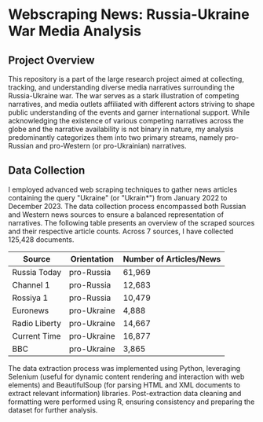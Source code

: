# Webscraping News: Russia-Ukraine War Media Analysis

## Project Overview 

This repository is a part of the large research project aimed at collecting, tracking, and understanding diverse media narratives surrounding the Russia-Ukraine war. The war serves as a stark illustration of competing narratives, and media outlets affiliated with different actors striving to shape public understanding of the events and garner international support. While acknowledging the existence of various competing narratives across the globe and the narrative availability is not binary in nature, my analysis predominantly categorizes them into two primary streams, namely pro-Russian and pro-Western (or pro-Ukrainian) narratives.

## Data Collection 

I employed advanced web scraping techniques to gather news articles containing the query "Ukraine" (or "Ukrain*") from January 2022 to December 2023. The data collection process encompassed both Russian and Western news sources to ensure a balanced representation of narratives. The following table presents an overview of the scraped sources and their respective article counts. Across 7 sources, I have collected 125,428 documents. 

| Source        | Orientation        | Number of Articles/News |
| ------------- | ------------- | ------------- |
| Russia Today  | pro-Russia    | 61,969        |
| Channel 1     | pro-Russia    | 12,683        |
| Rossiya 1     | pro-Russia    | 10,479        |  
| Euronews      | pro-Ukraine   | 4,888         |
| Radio Liberty | pro-Ukraine   | 14,667        |
| Current Time  | pro-Ukraine   | 16,877        |
| BBC           | pro-Ukraine   | 3,865         |

The data extraction process was implemented using Python, leveraging Selenium (useful for dynamic content rendering and interaction with web elements) and BeautifulSoup (for parsing HTML and XML documents to extract relevant information) libraries. Post-extraction data cleaning and formatting were performed using R, ensuring consistency and preparing the dataset for further analysis.
